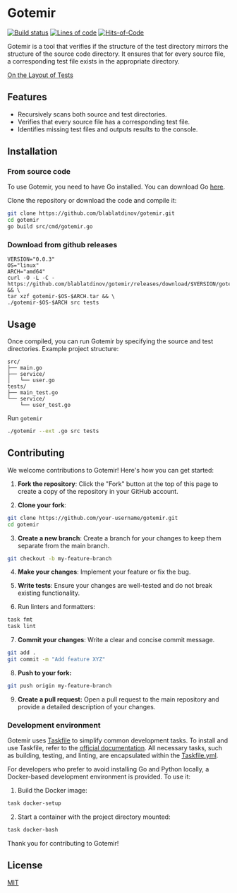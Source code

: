 <!---
The MIT License (MIT)

Copyright (c) 2024-2025 Almaz Ilaletdinov <a.ilaletdinov@yandex.ru>

Permission is hereby granted, free of charge, to any person obtaining a copy
of this software and associated documentation files (the "Software"), to deal
in the Software without restriction, including without limitation the rights
to use, copy, modify, merge, publish, distribute, sublicense, and/or sell
copies of the Software, and to permit persons to whom the Software is
furnished to do so, subject to the following conditions:

The above copyright notice and this permission notice shall be included in all
copies or substantial portions of the Software.

THE SOFTWARE IS PROVIDED "AS IS", WITHOUT WARRANTY OF ANY KIND,
EXPRESS OR IMPLIED, INCLUDING BUT NOT LIMITED TO THE WARRANTIES OF
MERCHANTABILITY, FITNESS FOR A PARTICULAR PURPOSE AND NONINFRINGEMENT.
IN NO EVENT SHALL THE AUTHORS OR COPYRIGHT HOLDERS BE LIABLE FOR ANY CLAIM,
DAMAGES OR OTHER LIABILITY, WHETHER IN AN ACTION OF CONTRACT, TORT OR
OTHERWISE, ARISING FROM, OUT OF OR IN CONNECTION WITH THE SOFTWARE OR THE USE
OR OTHER DEALINGS IN THE SOFTWARE.
--->
# Gotemir

[![Build status](https://github.com/blablatdinov/gotemir/actions/workflows/pr-check.yaml/badge.svg)](https://github.com/blablatdinov/gotemir/actions/workflows/pr-check.yaml)
[![Lines of code](https://tokei.rs/b1/github/blablatdinov/gotemir)](https://github.com/XAMPPRocky/tokei_rs)
[![Hits-of-Code](https://hitsofcode.com/github/blablatdinov/gotemir)](https://hitsofcode.com/github/blablatdinov/gotemir/view)

Gotemir is a tool that verifies if the structure of the test directory mirrors the structure of the source code directory. It ensures that for every source file, a corresponding test file exists in the appropriate directory.

[On the Layout of Tests](https://www.yegor256.com/2023/01/19/layout-of-tests.html)

## Features

- Recursively scans both source and test directories.
- Verifies that every source file has a corresponding test file.
- Identifies missing test files and outputs results to the console.

## Installation

### From source code

To use Gotemir, you need to have Go installed. You can download Go [here](https://go.dev/dl/).

Clone the repository or download the code and compile it:

```bash
git clone https://github.com/blablatdinov/gotemir.git
cd gotemir
go build src/cmd/gotemir.go
```

### Download from github releases

```
VERSION="0.0.3"
OS="linux"
ARCH="amd64"
curl -O -L -C - https://github.com/blablatdinov/gotemir/releases/download/$VERSION/gotemir-$OS-$ARCH.tar && \
tar xzf gotemir-$OS-$ARCH.tar && \
./gotemir-$OS-$ARCH src tests
```

## Usage

Once compiled, you can run Gotemir by specifying the source and test directories.
Example project structure:

```
src/
├── main.go
├── service/
│   └── user.go
tests/
├── main_test.go
└── service/
    └── user_test.go
```

Run `gotemir`

```bash
./gotemir --ext .go src tests
```

## Contributing

We welcome contributions to Gotemir! Here's how you can get started:

1. **Fork the repository**: Click the "Fork" button at the top of this page to create a copy of the repository in your GitHub account.

2. **Clone your fork**:

```bash
git clone https://github.com/your-username/gotemir.git
cd gotemir
```

3. **Create a new branch**: Create a branch for your changes to keep them separate from the main branch.

```bash
git checkout -b my-feature-branch
```

4. **Make your changes**: Implement your feature or fix the bug.

5. **Write tests**: Ensure your changes are well-tested and do not break existing functionality.

6. Run linters and formatters:

```bash
task fmt
task lint
```

7. **Commit your changes**: Write a clear and concise commit message.

```bash
git add .
git commit -m "Add feature XYZ"
```

8. **Push to your fork:**

```bash
git push origin my-feature-branch
```

9. **Create a pull request:** Open a pull request to the main repository and provide a detailed description of your changes.

### Development environment

Gotemir uses [Taskfile](https://taskfile.dev/) to simplify common development tasks. To install and use Taskfile, refer to the [official documentation](https://taskfile.dev/installation/). All necessary tasks, such as building, testing, and linting, are encapsulated within the [Taskfile.yml](./Taskfile.yml).

For developers who prefer to avoid installing Go and Python locally, a Docker-based development environment is provided. To use it:

1. Build the Docker image:

```bash
task docker-setup
```

2. Start a container with the project directory mounted:

```bash
task docker-bash
```

Thank you for contributing to Gotemir!

## License

[MIT](https://github.com/blablatdinov/gotemir/blob/master/LICENSE)

<!--
TODO

## Examples
-->
